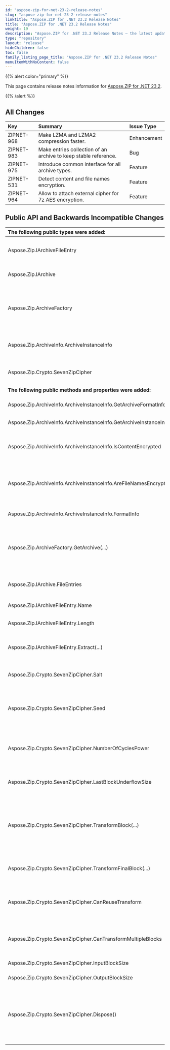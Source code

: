 ```yaml
---
id: "aspose-zip-for-net-23-2-release-notes"
slug: "aspose-zip-for-net-23-2-release-notes"
linktitle: "Aspose.ZIP for .NET 23.2 Release Notes"
title: "Aspose.ZIP for .NET 23.2 Release Notes"
weight: 19
description: "Aspose.ZIP for .NET 23.2 Release Notes – the latest updates and fixes."
type: "repository"
layout: "release"
hideChildren: false
toc: false
family_listing_page_title: "Aspose.ZIP for .NET 23.2 Release Notes"
menuItemWithNoContent: false
---
```


{{% alert color="primary" %}} 

This page contains release notes information for [Aspose.ZIP for .NET 23.2](https://releases.aspose.com/zip/net/new-releases/aspose.zip-for-.net-23.2/).

{{% /alert %}} 


## **All Changes**

|**Key**|**Summary**|**Issue Type**|
| :- | :- | :- |
|ZIPNET-968|Make LZMA and LZMA2 compression faster.|Enhancement|
|ZIPNET-983|Make entries collection of an archive to keep stable reference.|Bug|
|ZIPNET-975|Introduce common interface for all archive types.|Feature|
|ZIPNET-531|Detect content and file names encryption.|Feature|
|ZIPNET-964|Allow to attach external cipher for 7z AES encryption.|Feature|

## **Public API and Backwards Incompatible Changes**
|**The following public types were added:**|**Description**|
| :- | :- |
|Aspose.Zip.IArchiveFileEntry|This interface represents an archive file entry.|
|Aspose.Zip.IArchive|This interface represents an archive.|
|Aspose.Zip.ArchiveFactory|Detects the archive format and creates the appropriate IArchive object according to the type of archive.|
|Aspose.Zip.ArchiveInfo.ArchiveInstanceInfo|Represents metadata of the archive instance.|
|Aspose.Zip.Crypto.SevenZipCipher|Base class for AES cipher used for 7-zip encryption.|
|**The following public methods and properties were added:**|**Description**|
|Aspose.Zip.ArchiveInfo.ArchiveInstanceInfo.GetArchiveFormatInfo(...)|Gets archive format info for provided file.|
|Aspose.Zip.ArchiveInfo.ArchiveInstanceInfo.GetArchiveInstanceInfo(...)|Gets archive info for provided file.|
|Aspose.Zip.ArchiveInfo.ArchiveInstanceInfo.IsContentEncrypted|Gets a value indicating whether content of the archive is encrypted.|
|Aspose.Zip.ArchiveInfo.ArchiveInstanceInfo.AreFileNamesEncrypted|Gets a value indicating whether names of entries (files) of the archive are encrypted.|
|Aspose.Zip.ArchiveInfo.ArchiveInstanceInfo.FormatInfo|Gets format info for this archive instance.|
|Aspose.Zip.ArchiveFactory.GetArchive(...)| Detects the archive format and creates the appropriate IArchive object according to the detected type.|
|Aspose.Zip.IArchive.FileEntries|Gets entries of IArchiveFileEntry type constituting the archive.|
|Aspose.Zip.IArchiveFileEntry.Name|Gets name of the entry.|
|Aspose.Zip.IArchiveFileEntry.Length|Gets the length of the entry in bytes.|
|Aspose.Zip.IArchiveFileEntry.Extract(...)| Extracts the entry to destination provided.|
|Aspose.Zip.Crypto.SevenZipCipher.Salt|Gets the salt used for key initialization of AES algorithm.|
|Aspose.Zip.Crypto.SevenZipCipher.Seed|Gets the seed used to compose initialization vector of AES algorithm.|
|Aspose.Zip.Crypto.SevenZipCipher.NumberOfCyclesPower|Gets binary logarithm of the number of cycles used for AES key calculation.|
|Aspose.Zip.Crypto.SevenZipCipher.LastBlockUnderflowSize|Gets the number of lacking bytes wihtin the last block.|
|Aspose.Zip.Crypto.SevenZipCipher.TransformBlock(...)|Transforms the specified region of the input byte array and copies the resulting transform to the specified region of the output byte array.|
|Aspose.Zip.Crypto.SevenZipCipher.TransformFinalBlock(...)|Transforms the specified region of the specified byte array.|
|Aspose.Zip.Crypto.SevenZipCipher.CanReuseTransform|Gets a value indicating whether the current transform can be reused.|
|Aspose.Zip.Crypto.SevenZipCipher.CanTransformMultipleBlocks|Gets a value indicating whether multiple blocks can be transformed.|
|Aspose.Zip.Crypto.SevenZipCipher.InputBlockSize|Gets the input block size.|
|Aspose.Zip.Crypto.SevenZipCipher.OutputBlockSize|Gets the output block size.|
|Aspose.Zip.Crypto.SevenZipCipher.Dispose()|Performs application-defined tasks associated with freeing, releasing, or resetting unmanaged resources.|